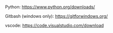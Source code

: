 Python:
https://www.python.org/downloads/

Gitbash (windows only):
https://gitforwindows.org/

vscode:
https://code.visualstudio.com/download